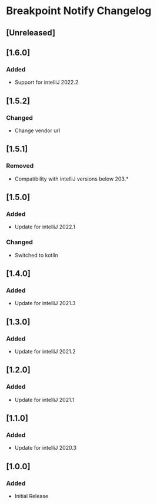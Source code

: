 # Breakpoint Notify Changelog

## [Unreleased]

## [1.6.0]

### Added

- Support for intelliJ 2022.2

## [1.5.2]

### Changed

- Change vendor url

## [1.5.1]

### Removed

- Compatibility with intelliJ versions below 203.*

## [1.5.0]

### Added

- Update for intelliJ 2022.1

### Changed

- Switched to kotlin

## [1.4.0]

### Added

- Update for intelliJ 2021.3

## [1.3.0]

### Added

- Update for intelliJ 2021.2

## [1.2.0]

### Added

- Update for intelliJ 2021.1

## [1.1.0]

### Added

- Update for intelliJ 2020.3

## [1.0.0]

### Added

- Initial Release